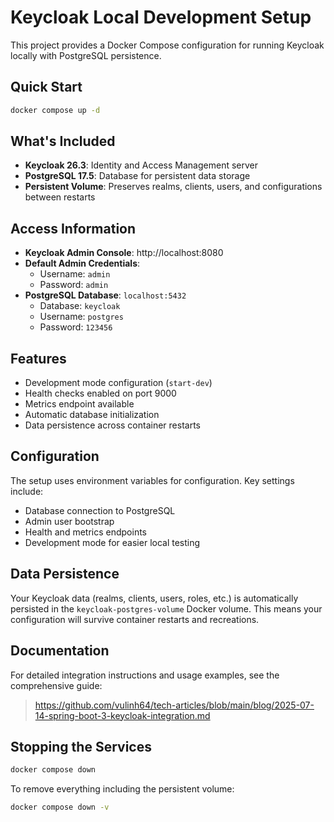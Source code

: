 # Keycloak Local Development Setup

This project provides a Docker Compose configuration for running Keycloak locally with PostgreSQL persistence.

## Quick Start

```bash
docker compose up -d
```

## What's Included

- **Keycloak 26.3**: Identity and Access Management server
- **PostgreSQL 17.5**: Database for persistent data storage
- **Persistent Volume**: Preserves realms, clients, users, and configurations between restarts

## Access Information

- **Keycloak Admin Console**: http://localhost:8080
- **Default Admin Credentials**:
    - Username: `admin`
    - Password: `admin`
- **PostgreSQL Database**: `localhost:5432`
    - Database: `keycloak`
    - Username: `postgres`
    - Password: `123456`

## Features

- Development mode configuration (`start-dev`)
- Health checks enabled on port 9000
- Metrics endpoint available
- Automatic database initialization
- Data persistence across container restarts

## Configuration

The setup uses environment variables for configuration. Key settings include:

- Database connection to PostgreSQL
- Admin user bootstrap
- Health and metrics endpoints
- Development mode for easier local testing

## Data Persistence

Your Keycloak data (realms, clients, users, roles, etc.) is automatically persisted in the `keycloak-postgres-volume`
Docker volume. This means your configuration will survive container restarts and recreations.

## Documentation

For detailed integration instructions and usage examples, see the comprehensive guide:

> https://github.com/vulinh64/tech-articles/blob/main/blog/2025-07-14-spring-boot-3-keycloak-integration.md

## Stopping the Services

```bash
docker compose down
```

To remove everything including the persistent volume:

```bash
docker compose down -v
```